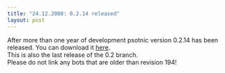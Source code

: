 ```yaml
---
title: "24.12.2008: 0.2.14 released"
layout: post
---
```

After more than one year of development psotnic version 0.2.14 has been released. You can download it [here](downloads.md).<br>
This is also the last release of the 0.2 branch.<br>
Please do not link any bots that are older than revision 194!
